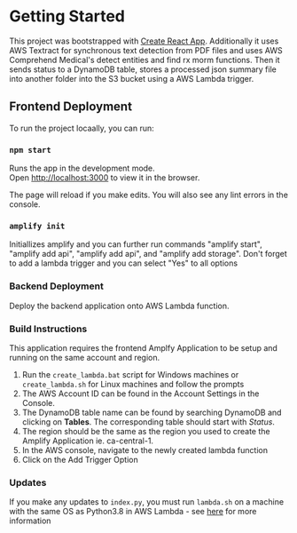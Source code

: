 # Getting Started

This project was bootstrapped with [Create React App](https://github.com/facebook/create-react-app).
Additionally it uses AWS Textract for synchronous text detection from PDF files and uses AWS Comprehend Medical's detect entities and find rx morm functions. Then it sends status to a DynamoDB table, stores a processed json summary file into another folder into the S3 bucket using a AWS Lambda trigger.

## Frontend Deployment

To run the project locaally, you can run:

### `npm start`

Runs the app in the development mode.\
Open [http://localhost:3000](http://localhost:3000) to view it in the browser.

The page will reload if you make edits.
You will also see any lint errors in the console.

### `amplify init`

Initiallizes amplify and you can further run commands "amplify start", "amplify add api", "amplify add api", and "amplify add storage". Don't forget to add a lambda trigger and you can select "Yes" to all options 

### Backend Deployment

Deploy the backend application onto AWS Lambda function.

### Build Instructions 

This application requires the frontend Amplfy Application to be setup and running on the same account and region. 
1. Run the `create_lambda.bat` script for Windows machines or `create_lambda.sh` for Linux machines and follow the prompts 
2. The AWS Account ID can be found in the Account Settings in the Console. 
3. The DynamoDB table name can be found by searching DynamoDB and clicking on __Tables__. The corresponding table should start with _Status_. 
4. The region should be the same as the region you used to create the Amplify Application ie. ca-central-1. 
3. In the AWS console, navigate to the newly created lambda function
4. Click on the Add Trigger Option 

### Updates
If you make any updates to `index.py`, you must run `lambda.sh` on a machine with the same OS as Python3.8 in AWS Lambda 
    - see [here](https://docs.aws.amazon.com/lambda/latest/dg/lambda-python.html) for more information
